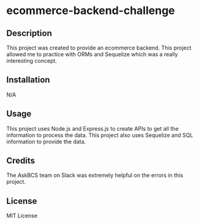 # ecommerce-backend-challenge

## Description
This project was created to provide an ecommerce backend. This project allowed me to practice with ORMs and Sequelize which was a really interesting concept. 

## Installation

N/A

## Usage

This project uses Node.js and Express.js to create APIs to get all the information to process the data. This project also uses Sequelize and SQL information to provide the data.

## Credits
The AskBCS team on Slack was extremely helpful on the errors in this project.

## License
MIT License